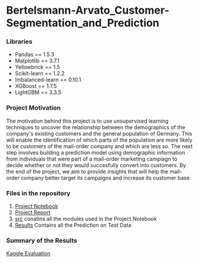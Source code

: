 # Bertelsmann-Arvato_Customer-Segmentation_and_Prediction

### Libraries

- Pandas == 1.5.3
- Matplotlib == 3.7.1
- Yellowbrick == 1.5
- Scikit-learn == 1.2.2
- Imbalanced-learn == 0.10.1
- XGBoost == 1.7.5
- LightGBM == 3.3.5

### Project Motivation

The motivation behind this project is to use unsupervised learning techniques to uncover the relationship between the demographics of the company's existing customers and the general population of Germany. This will enable the identification of which parts of the population are more likely to be customers of the mail-order company and which are less so. 
The next step involves building a prediction model using demographic information from individuals that were part of a mail-order marketing campiagn to decide whether or not they would succesfully convert into customers. 
By the end of the project, we aim to provide insights that will help the mail-order company better target its campaigns and increase its customer base.

### Files in the repository 

1. [Project Notebook](https://github.com/satyajitovelil/Bertelsmann-Arvato_Project-/blob/971e4a6fc8ceca7329a550a255e0704242e3ea0b/Arvato%20Project%20Workbook.ipynb)
2. [Project Report](https://github.com/satyajitovelil/Bertelsmann-Arvato_Project-/blob/3c1bff5c0fbfd59bc54c5fe58249063f119583d4/report/Arvato%20Project%20Workbook.pdf)
3. [src](https://github.com/satyajitovelil/Bertelsmann-Arvato_Project-/blob/3c1bff5c0fbfd59bc54c5fe58249063f119583d4/src) conatins all the modules used in the Project Notebook
4. [Results](https://github.com/satyajitovelil/Bertelsmann-Arvato_Project-/blob/3c1bff5c0fbfd59bc54c5fe58249063f119583d4/results) Contains all the Prediction on Test Data

### Summary of the Results

[Kaggle Evaluation](https://github.com/satyajitovelil/Bertelsmann-Arvato_Project-/blob/3c1bff5c0fbfd59bc54c5fe58249063f119583d4/report/figures/Kaggle2.png)


